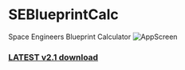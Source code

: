 # SEBlueprintCalc
Space Engineers Blueprint Calculator
![AppScreen](https://user-images.githubusercontent.com/59068180/115129976-7d1b3c80-9feb-11eb-8e18-5e7065ffd468.png)

### [LATEST v2.1 download](https://github.com/Guzuu/SEBlueprintCalc/releases/download/v2.1.0.1/SEBlueprintCalc_v2_1.rar)
